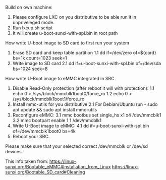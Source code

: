 Build on own machine:
1. Please configure LXC on you distributive to be able run it in unpriveleged mode.
2. Run lxcup.sh script
3. It will create u-boot-sunxi-with-spl.bin in root path

How write U-boot image to SD card to first run your system
1. Erase SD card and keep table partition
1.1 dd if=/dev/zero of=${card} bs=1k count=1023 seek=1
2. Write image to SD card
2.1 dd if=u-boot-sunxi-with-spl.bin of=/dev/sda bs=1024 seek=8

How write U-Boot image to eMMC integrated in SBC 
1. Disable Read-Only protection (after reboot it will with protection):
1.1 echo 0 > /sys/block/mmcblk1boot0/force_ro
1.2 echo 0 > /sys/block/mmcblk1boot1/force_ro
2. Install mmc-utils for you distributive
2.1 For Debian/Ubuntu run - sudo apt update && sudo apt install mmc-utils
3. Reconfigure eMMC:
3.1 mmc bootbus set single_hs x1 x4 /dev/mmcblk1
3.2 mmc bootpart enable 1 1 /dev/mmcblk1
4. Write U-Boot image to eMMC:
4.1 dd if=u-boot-sunxi-with-spl.bin of=/dev/mmcblk1boot0 bs=4k
5. Reboot your SBC.

Please make sure that your selected correct /dev/mmcblk or /dev/sd devices.

This info taken from:
https://linux-sunxi.org/Bootable_eMMC#Installation_from_Linux
https://linux-sunxi.org/Bootable_SD_card#Cleaning
